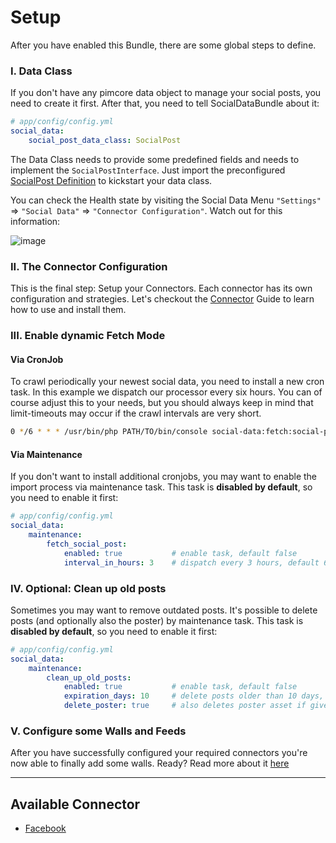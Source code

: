 # Setup
After you have enabled this Bundle, there are some global steps to define.

### I. Data Class
If you don't have any pimcore data object to manage your social posts, you need to create it first.
After that, you need to tell SocialDataBundle about it:

```yaml
# app/config/config.yml
social_data:
    social_post_data_class: SocialPost
```

The Data Class needs to provide some predefined fields and needs to implement the `SocialPostInterface`.
Just import the preconfigured [SocialPost Definition](https://github.com/dachcom-digital/pimcore-social-data/blob/master/src/SocialDataBundle/Resources/install/class/SocialPost.class.json)
to kickstart your data class. 

You can check the Health state by visiting the Social Data Menu `"Settings"` => `"Social Data"` => `"Connector Configuration"`.
Watch out for this information:   

![image](https://user-images.githubusercontent.com/700119/94448777-9c678f00-01ab-11eb-9a72-bae59620335e.png)

### II. The Connector Configuration
This is the final step: Setup your Connectors. Each connector has its own configuration and strategies.
Let's checkout the [Connector](./10_Connectors.md) Guide to learn how to use and install them. 

### III. Enable dynamic Fetch Mode

#### Via CronJob
To crawl periodically your newest social data, you need to install a new cron task.
In this example we dispatch our processor every six hours.
You can of course adjust this to your needs, but you should always keep in mind that limit-timeouts may occur if the crawl intervals are very short.  

```bash
0 */6 * * * /usr/bin/php PATH/TO/bin/console social-data:fetch:social-posts
```

#### Via Maintenance
If you don't want to install additional cronjobs, you may want to enable the import process via maintenance task.
This task is **disabled by default**, so you need to enable it first:

```yaml
# app/config/config.yml
social_data:
    maintenance:
        fetch_social_post: 
            enabled: true           # enable task, default false
            interval_in_hours: 3    # dispatch every 3 hours, default 6
```

### IV. Optional: Clean up old posts
Sometimes you may want to remove outdated posts. It's possible to delete posts (and optionally also the poster) by maintenance task.
This task is **disabled by default**, so you need to enable it first:

```yaml
# app/config/config.yml
social_data:
    maintenance:
        clean_up_old_posts: 
            enabled: true           # enable task, default false
            expiration_days: 10     # delete posts older than 10 days, default 150
            delete_poster: true     # also deletes poster asset if given, default false
```

### V. Configure some Walls and Feeds
After you have successfully configured your required connectors you're now able to finally add some walls.
Ready? Read more about it [here](./11_WallsAndFeeds.md)

***

## Available Connector
- [Facebook](./Connectors/01_Facebook.md)
